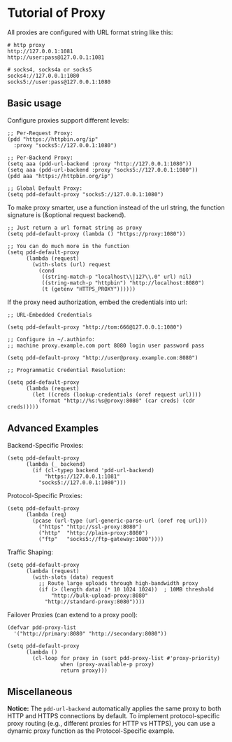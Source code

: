 # Tutorial of Proxy

All proxies are configured with URL format string like this:
```shell
# http proxy
http://127.0.0.1:1081
http://user:pass@127.0.0.1:1081

# socks4, socks4a or socks5
socks4://127.0.0.1:1080
socks5://user:pass@127.0.0.1:1080
```

## Basic usage

Configure proxies support different levels:

```emacs-lisp
;; Per-Request Proxy:
(pdd "https://httpbin.org/ip"
  :proxy "socks5://127.0.0.1:1080")

;; Per-Backend Proxy:
(setq aaa (pdd-url-backend :proxy "http://127.0.0.1:1080"))
(setq aaa (pdd-url-backend :proxy "socks5://127.0.0.1:1080"))
(pdd aaa "https://httpbin.org/ip")

;; Global Default Proxy:
(setq pdd-default-proxy "socks5://127.0.0.1:1080")
```

To make proxy smarter, use a function instead of the url string, the function signature is (&optional request backend).

```emacs-lisp
;; Just return a url format string as proxy
(setq pdd-default-proxy (lambda () "https://proxy:1080"))

;; You can do much more in the function
(setq pdd-default-proxy
      (lambda (request)
        (with-slots (url) request
          (cond
           ((string-match-p "localhost\\|127\\.0" url) nil)
           ((string-match-p "httpbin") "http://localhost:8080")
           (t (getenv "HTTPS_PROXY"))))))
```

If the proxy need authorization, embed the credentials into url:
```emacs-lisp
;; URL-Embedded Credentials

(setq pdd-default-proxy "http://tom:666@127.0.0.1:1080")

;; Configure in ~/.authinfo:
;; machine proxy.example.com port 8080 login user password pass

(setq pdd-default-proxy "http://user@proxy.example.com:8080")

;; Programmatic Credential Resolution:

(setq pdd-default-proxy
      (lambda (request)
        (let ((creds (lookup-credentials (oref request url))))
          (format "http://%s:%s@proxy:8080" (car creds) (cdr creds)))))
```

## Advanced Examples

Backend-Specific Proxies:
```emacs-lisp
(setq pdd-default-proxy
      (lambda (_ backend)
        (if (cl-typep backend 'pdd-url-backend)
            "https://127.0.0.1:1081"
          "socks5://127.0.0.1:1080")))
```

Protocol-Specific Proxies:
```emacs-lisp
(setq pdd-default-proxy
      (lambda (req)
        (pcase (url-type (url-generic-parse-url (oref req url)))
          ("https" "http://ssl-proxy:8080")
          ("http"  "http://plain-proxy:8080")
          ("ftp"   "socks5://ftp-gateway:1080"))))
```

Traffic Shaping:
```emacs-lisp
(setq pdd-default-proxy
      (lambda (request)
        (with-slots (data) request
          ;; Route large uploads through high-bandwidth proxy
          (if (> (length data) (* 10 1024 1024))  ; 10MB threshold
              "http://bulk-upload-proxy:8080"
            "http://standard-proxy:8080"))))
```

Failover Proxies (can extend to a proxy pool):
```emacs-lisp
(defvar pdd-proxy-list
  '("http://primary:8080" "http://secondary:8080"))

(setq pdd-default-proxy
      (lambda ()
        (cl-loop for proxy in (sort pdd-proxy-list #'proxy-priority)
                 when (proxy-available-p proxy)
                 return proxy)))
```

## Miscellaneous

**Notice:** The `pdd-url-backend` automatically applies the same proxy to both HTTP and HTTPS connections by default. To implement protocol-specific proxy routing (e.g., different proxies for HTTP vs HTTPS), you can use a dynamic proxy function as the Protocol-Specific example.
